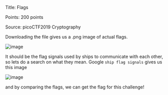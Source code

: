 Title: Flags

Points: 200 points

Source: picoCTF2019 Cryptography

Downloading the file gives us a .png image of actual flags. 

![image](https://user-images.githubusercontent.com/91729496/235302102-f32a22da-30ef-4079-ab2d-9637d1384be9.png)

It should be the flag signals used by ships to communicate with each other, so lets do a search on what they mean. Google `ship flag signals` gives us this image

![image](https://user-images.githubusercontent.com/91729496/235302292-e0c0981f-2615-48e8-b5e2-219440572d14.png)

and by comparing the flags, we can get the flag for this challenge!
